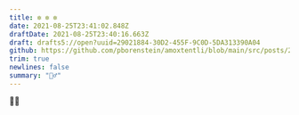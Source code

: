 ```yaml
---
title: ✼ ✼ ✼
date: 2021-08-25T23:41:02.848Z
draftDate: 2021-08-25T23:40:16.663Z
draft: drafts5://open?uuid=29021884-30D2-455F-9C0D-5DA313390A04
github: https://github.com/pborenstein/amoxtentli/blob/main/src/posts/29021884-30d2-455f-9c0d-5da313390a04.md
trim: true
newlines: false
summary: "🤷‍♂️"
---
```


🤷‍♂️
